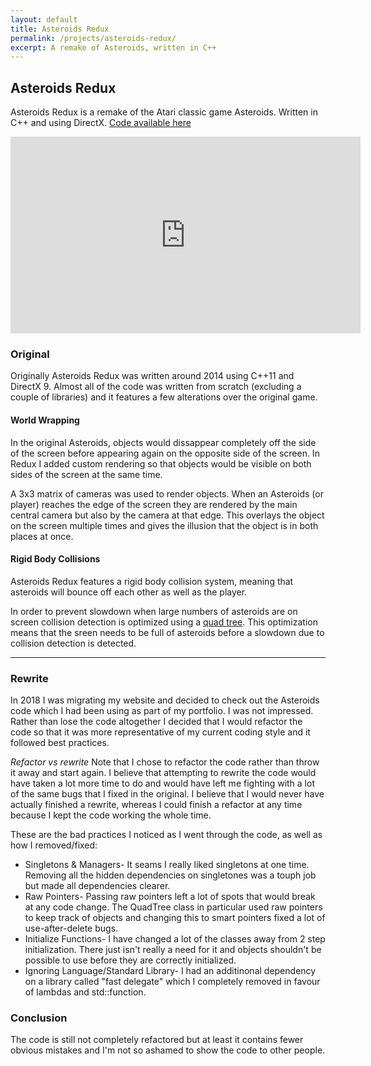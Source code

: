 ```yaml
---
layout: default
title: Asteroids Redux
permalink: /projects/asteroids-redux/
excerpt: A remake of Asteroids, written in C++
---
```

## Asteroids Redux

Asteroids Redux is a remake of the Atari classic game Asteroids. Written in C++ and using DirectX. <a href="https://github.com/gdunton/asteroids-redux">Code available here</a>

<iframe width="560" height="315" src="https://www.youtube.com/embed/qw1Vv8KV5q8" frameborder="0" allow="autoplay; encrypted-media" allowfullscreen></iframe>

### Original

Originally Asteroids Redux was written around 2014 using C++11 and DirectX 9. Almost all of the code was written from scratch (excluding a couple of libraries) and it features a few alterations over the original game.

#### World Wrapping
In the original Asteroids, objects would dissappear completely off the side of the screen before appearing again on the opposite side of the screen. In Redux I added custom rendering so that objects would be visible on both sides of the screen at the same time.

A 3x3 matrix of cameras was used to render objects. When an Asteroids (or player) reaches the edge of the screen they are rendered by the main central camera but also by the camera at that edge. This overlays the object on the screen multiple times and gives the illusion that the object is in both places at once.

#### Rigid Body Collisions

Asteroids Redux features a rigid body collision system, meaning that asteroids will bounce off each other as well as the player. 

In order to prevent slowdown when large numbers of asteroids are on screen collision detection is optimized using a <a href="https://en.wikipedia.org/wiki/Quadtree">quad tree</a>. This optimization means that the sreen needs to be full of asteroids before a slowdown due to collision detection is detected.

<hr/>

### Rewrite

In 2018 I was migrating my website and decided to check out the Asteroids code which I had been using as part of my portfolio. I was not impressed. Rather than lose the code altogether I decided that I would refactor the code so that it was more representative of my current coding style and it followed best practices.

*Refactor vs rewrite*
Note that I chose to refactor the code rather than throw it away and start again. I believe that attempting to rewrite the code would have taken a lot more time to do and would have left me fighting with a lot of the same bugs that I fixed in the original. I believe that I would never have actually finished a rewrite, whereas I could finish a refactor at any time because I kept the code working the whole time.

These are the bad practices I noticed as I went through the code, as well as how I removed/fixed:

* Singletons & Managers- It seams I really liked singletons at one time. Removing all the hidden dependencies on singletones was a touph job but made all dependencies clearer.
* Raw Pointers- Passing raw pointers left a lot of spots that would break at any code change. The QuadTree class in particular used raw pointers to keep track of objects and changing this to smart pointers fixed a lot of use-after-delete bugs.
* Initialize Functions- I have changed a lot of the classes away from 2 step initialization. There just isn't really a need for it and objects shouldn't be possible to use before they are correctly initialized.
* Ignoring Language/Standard Library- I had an additinonal dependency on a library called "fast delegate" which I completely removed in favour of lambdas and std::function.

### Conclusion

The code is still not completely refactored but at least it contains fewer obvious mistakes and I'm not so ashamed to show the code to other people. 